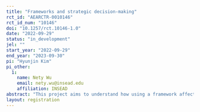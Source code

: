 ```yaml
---
title: "Frameworks and strategic decision-making"
rct_id: "AEARCTR-0010146"
rct_id_num: "10146"
doi: "10.1257/rct.10146-1.0"
date: "2022-09-29"
status: "in_development"
jel: ""
start_year: "2022-09-29"
end_year: "2023-09-30"
pi: "Hyunjin Kim"
pi_other:
  1:
    name: Nety Wu
    email: nety.wu@insead.edu
    affiliation: INSEAD
abstract: "This project aims to understand how using a framework affects the crafting of strategic options. "
layout: registration
---
```



